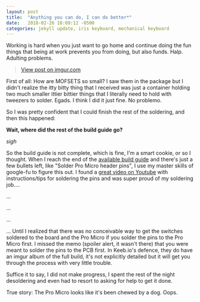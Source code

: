 ```yaml
---
layout: post
title:  "Anything you can do, I can do better*"
date:   2018-02-26 18:09:12 -0500
categories: jekyll update, iris keyboard, mechanical keyboard
---
```


Working is hard when you just want to go home and continue doing the fun things that being at work prevents you from doing, but also funds. Halp. Adulting problems.

<blockquote class="imgur-embed-pub" lang="en" data-id="a/nb3rO"><a href="//imgur.com/a/nb3rO">View post on imgur.com</a></blockquote><script async src="//s.imgur.com/min/embed.js" charset="utf-8"></script>

First of all: How are MOFSETS so small? I saw them in the package but I didn't realize the itty bitty thing that I received was just a container holding two much smaller ittier bittier things that I literally need to hold with tweezers to solder. Egads. I think I did it just fine. No problemo.

So I was pretty confident that I could finish the rest of the soldering, and then this happened:

**Wait, where did the rest of the build guide go?**

_sigh_

So the build guide is not complete, which is fine, I'm a smart cookie, or so I thought. When I reach the end of the [available build guide](https://docs.keeb.io/iris-build-guide.html) and there's just a few bullets left, like "Solder Pro Micro header pins", I use my master skills of google-fu to figure this out. I found a [great video on Youtube](https://www.youtube.com/watch?v=37mW1i_oEpA) with instructions/tips for soldering the pins and was super proud of my soldering job....

...

...

...

... Until I realized that there was no conceivable way to get the switches soldered to the board and the Pro Micro if you solder the pins to the Pro Micro first. I missed the memo (spoiler alert, it wasn't there) that you were meant to solder the pins to the PCB first. In Keeb.io's defence, they do have an imgur album of the full build, it's not explicitly detailed but it will get you through the process with very little trouble.

Suffice it to say, I did not make progress, I spent the rest of the night desoldering and even had to resort to asking for help to get it done. 

True story: The Pro Micro looks like it's been chewed by a dog. Oops.